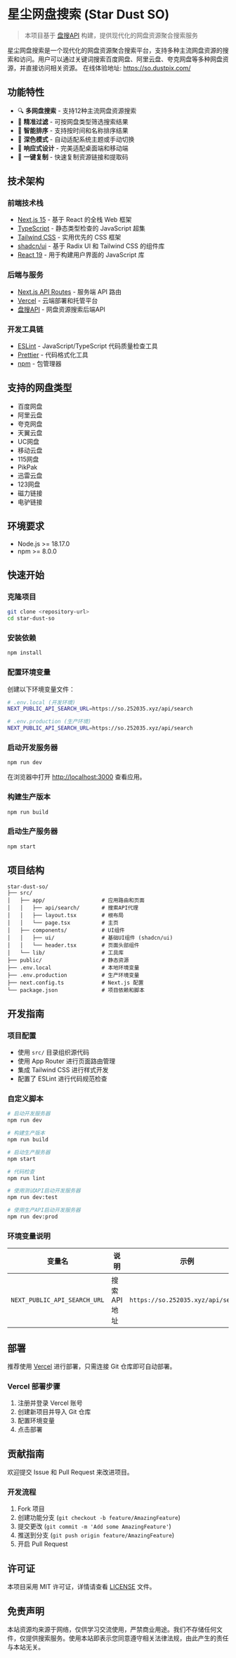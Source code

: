 # 星尘网盘搜索 (Star Dust SO)

> 本项目基于 [盘搜API](https://github.com/fish2018/pansou) 构建，提供现代化的网盘资源聚合搜索服务

星尘网盘搜索是一个现代化的网盘资源聚合搜索平台，支持多种主流网盘资源的搜索和访问。用户可以通过关键词搜索百度网盘、阿里云盘、夸克网盘等多种网盘资源，并直接访问相关资源。
在线体验地址: https://so.dustpix.com/

## 功能特性

- 🔍 **多网盘搜索** - 支持12种主流网盘资源搜索
- 🎯 **精准过滤** - 可按网盘类型筛选搜索结果
- 📅 **智能排序** - 支持按时间和名称排序结果
- 🌙 **深色模式** - 自动适配系统主题或手动切换
- 📱 **响应式设计** - 完美适配桌面端和移动端
- 🔗 **一键复制** - 快速复制资源链接和提取码

## 技术架构

### 前端技术栈

- [Next.js 15](https://nextjs.org/) - 基于 React 的全栈 Web 框架
- [TypeScript](https://www.typescriptlang.org/) - 静态类型检查的 JavaScript 超集
- [Tailwind CSS](https://tailwindcss.com/) - 实用优先的 CSS 框架
- [shadcn/ui](https://ui.shadcn.com/) - 基于 Radix UI 和 Tailwind CSS 的组件库
- [React 19](https://reactjs.org/) - 用于构建用户界面的 JavaScript 库

### 后端与服务

- [Next.js API Routes](https://nextjs.org/docs/app/building-your-application/routing/router-handlers) - 服务端 API 路由
- [Vercel](https://vercel.com/) - 云端部署和托管平台
- [盘搜API](https://github.com/fish2018/pansou) - 网盘资源搜索后端API

### 开发工具链

- [ESLint](https://eslint.org/) - JavaScript/TypeScript 代码质量检查工具
- [Prettier](https://prettier.io/) - 代码格式化工具
- [npm](https://www.npmjs.com/) - 包管理器

## 支持的网盘类型

- 百度网盘
- 阿里云盘
- 夸克网盘
- 天翼云盘
- UC网盘
- 移动云盘
- 115网盘
- PikPak
- 迅雷云盘
- 123网盘
- 磁力链接
- 电驴链接

## 环境要求

- Node.js >= 18.17.0
- npm >= 8.0.0

## 快速开始

### 克隆项目

```bash
git clone <repository-url>
cd star-dust-so
```

### 安装依赖

```bash
npm install
```

### 配置环境变量

创建以下环境变量文件：

```bash
# .env.local (开发环境)
NEXT_PUBLIC_API_SEARCH_URL=https://so.252035.xyz/api/search

# .env.production (生产环境)
NEXT_PUBLIC_API_SEARCH_URL=https://so.252035.xyz/api/search
```

### 启动开发服务器

```bash
npm run dev
```

在浏览器中打开 [http://localhost:3000](http://localhost:3000) 查看应用。

### 构建生产版本

```bash
npm run build
```

### 启动生产服务器

```bash
npm start
```

## 项目结构

```
star-dust-so/
├── src/
│   ├── app/                  # 应用路由和页面
│   │   ├── api/search/       # 搜索API代理
│   │   ├── layout.tsx        # 根布局
│   │   └── page.tsx          # 主页
│   ├── components/           # UI组件
│   │   ├── ui/               # 基础UI组件 (shadcn/ui)
│   │   └── header.tsx        # 页面头部组件
│   └── lib/                  # 工具库
├── public/                   # 静态资源
├── .env.local                # 本地环境变量
├── .env.production           # 生产环境变量
├── next.config.ts            # Next.js 配置
└── package.json              # 项目依赖和脚本
```

## 开发指南

### 项目配置

- 使用 `src/` 目录组织源代码
- 使用 App Router 进行页面路由管理
- 集成 Tailwind CSS 进行样式开发
- 配置了 ESLint 进行代码规范检查

### 自定义脚本

```bash
# 启动开发服务器
npm run dev

# 构建生产版本
npm run build

# 启动生产服务器
npm start

# 代码检查
npm run lint

# 使用测试API启动开发服务器
npm run dev:test

# 使用生产API启动开发服务器
npm run dev:prod
```

### 环境变量说明

| 变量名 | 说明 | 示例 |
|--------|------|------|
| `NEXT_PUBLIC_API_SEARCH_URL` | 搜索API地址 | `https://so.252035.xyz/api/search` |

## 部署

推荐使用 [Vercel](https://vercel.com/) 进行部署，只需连接 Git 仓库即可自动部署。

### Vercel 部署步骤

1. 注册并登录 Vercel 账号
2. 创建新项目并导入 Git 仓库
3. 配置环境变量
4. 点击部署

## 贡献指南

欢迎提交 Issue 和 Pull Request 来改进项目。

### 开发流程

1. Fork 项目
2. 创建功能分支 (`git checkout -b feature/AmazingFeature`)
3. 提交更改 (`git commit -m 'Add some AmazingFeature'`)
4. 推送到分支 (`git push origin feature/AmazingFeature`)
5. 开启 Pull Request

## 许可证

本项目采用 MIT 许可证，详情请查看 [LICENSE](LICENSE) 文件。

## 免责声明

本站资源均来源于网络，仅供学习交流使用，严禁商业用途。我们不存储任何文件，仅提供搜索服务。使用本站即表示您同意遵守相关法律法规，由此产生的责任与本站无关。
